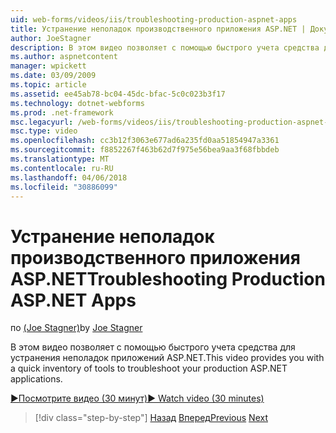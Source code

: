 ```yaml
---
uid: web-forms/videos/iis/troubleshooting-production-aspnet-apps
title: Устранение неполадок производственного приложения ASP.NET | Документы Microsoft
author: JoeStagner
description: В этом видео позволяет с помощью быстрого учета средства для устранения неполадок приложений ASP.NET.
ms.author: aspnetcontent
manager: wpickett
ms.date: 03/09/2009
ms.topic: article
ms.assetid: ee45ab78-bc04-45dc-bfac-5c0c023b3f17
ms.technology: dotnet-webforms
ms.prod: .net-framework
msc.legacyurl: /web-forms/videos/iis/troubleshooting-production-aspnet-apps
msc.type: video
ms.openlocfilehash: cc3b12f3063e677ad6a235fd0aa51854947a3361
ms.sourcegitcommit: f8852267f463b62d7f975e56bea9aa3f68fbbdeb
ms.translationtype: MT
ms.contentlocale: ru-RU
ms.lasthandoff: 04/06/2018
ms.locfileid: "30886099"
---
```

<a name="troubleshooting-production-aspnet-apps"></a><span data-ttu-id="675e8-103">Устранение неполадок производственного приложения ASP.NET</span><span class="sxs-lookup"><span data-stu-id="675e8-103">Troubleshooting Production ASP.NET Apps</span></span>
====================
<span data-ttu-id="675e8-104">по [(Joe Stagner)](https://github.com/JoeStagner)</span><span class="sxs-lookup"><span data-stu-id="675e8-104">by [Joe Stagner](https://github.com/JoeStagner)</span></span>

<span data-ttu-id="675e8-105">В этом видео позволяет с помощью быстрого учета средства для устранения неполадок приложений ASP.NET.</span><span class="sxs-lookup"><span data-stu-id="675e8-105">This video provides you with a quick inventory of tools to troubleshoot your production ASP.NET applications.</span></span>

[<span data-ttu-id="675e8-106">&#9654;Посмотрите видео (30 минут)</span><span class="sxs-lookup"><span data-stu-id="675e8-106">&#9654; Watch video (30 minutes)</span></span>](https://channel9.msdn.com/Blogs/ASP-NET-Site-Videos/troubleshooting-production-aspnet-apps)

> [!div class="step-by-step"]
> <span data-ttu-id="675e8-107">[Назад](feature-specific-delegated-management.md)
> [Вперед](creating-a-site-with-iis7-manager.md)</span><span class="sxs-lookup"><span data-stu-id="675e8-107">[Previous](feature-specific-delegated-management.md)
[Next](creating-a-site-with-iis7-manager.md)</span></span>
